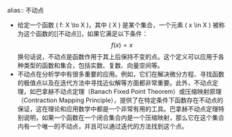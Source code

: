 alias:: 不动点

- 给定一个函数 \( f: X \to X \)，其中 \( X \) 是某个集合，一个元素 \( x \in X \) 被称为这个函数的[[不动点]]，如果它满足以下条件：
  $$ f(x) = x $$
  换句话说，不动点是函数作用于其上后保持不变的点。这个定义可以应用于各种类型的函数和集合，包括实数、复数、向量空间等。
- 不动点在分析学中有很多重要的应用。例如，它们在解决微分方程、寻找函数的极值点以及在迭代方法中寻找近似解等方面都非常重要。此外，不动点定理，如巴拿赫不动点定理（Banach Fixed Point Theorem）或压缩映射原理（Contraction Mapping Principle），提供了在特定条件下函数存在不动点的保证，这在理论和应用数学中都是一个非常有用的工具。巴拿赫不动点定理特别说明，如果一个函数在一个闭合集合内是一个压缩映射，那么它在这个集合内有一个唯一的不动点，并且可以通过迭代的方法找到这个点。